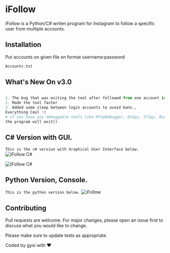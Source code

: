# iFollow

iFollow is a Python/C# writen program for Instagram to follow a specific user from multiple accounts.

## Installation

Put accounts on given file on format username:password

```bash
Accounts.txt
```

## What's New On v3.0

```python

1. The bug that was exiting the tool after followed from one account is FIXED,
2. Made the tool faster
3. Added some sleep between login accounts to avoid bann.,
Everything Cool :)
# if you have any debuggable tools like HttpDebugger, DnSpy, IlSpy, BurpSuite etc..
the program will exit()

```

## C# Version with GUI.
```This is the c# version with Graphical User Interface below.```
![iFollow C#](https://user-images.githubusercontent.com/113261722/198407879-260ab58c-b857-4fff-b6dc-49dd28486e25.png)

![iFollow C#](https://user-images.githubusercontent.com/113261722/198408210-b07c07c3-840a-4d70-9bb7-f3be7050c29d.png)



## Python Version, Console.
```This is the python version below.```
![iFollow](https://user-images.githubusercontent.com/113261722/195684563-3153e62e-20b7-4415-b9a0-883a3f750905.png)



## Contributing
Pull requests are welcome. For major changes, please open an issue first to discuss what you would like to change.

Please make sure to update tests as appropriate.

Coded by gyxi with :heart:
